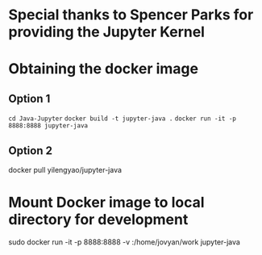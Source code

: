 # Special thanks to Spencer Parks for providing the Jupyter Kernel


# Obtaining the docker image

## Option 1
```cd Java-Jupyter```
```docker build -t jupyter-java .```
```docker run -it -p 8888:8888 jupyter-java```

## Option 2
docker pull yilengyao/jupyter-java

# Mount Docker image to local directory for development

sudo docker run -it -p 8888:8888 -v <local development directory>:/home/jovyan/work jupyter-java
